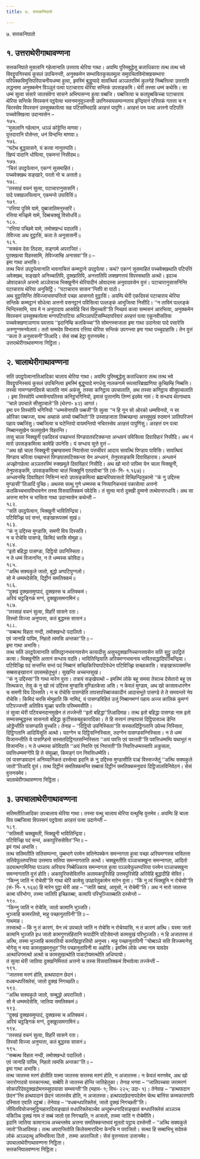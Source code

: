 ```yaml
---
title: ७. सत्तकनिपातो

---
```

७. सत्तकनिपातो  


## १. उत्तराथेरीगाथावण्णना

सत्तकनिपाते मुसलानि गहेत्वानाति उत्तराय थेरिया गाथा। अयम्पि पुरिमबुद्धेसु कताधिकारा तत्थ तत्थ भवे विवट्टूपनिस्सयं कुसलं उपचिनन्ती, अनुक्‍कमेन सम्भावितकुसलमूला समुपचितविमोक्खसम्भारा परिपक्‍कविमुत्तिपरिपाचनीयधम्मा हुत्वा, इमस्मिं बुद्धुप्पादे सावत्थियं अञ्‍ञतरस्मिं कुलगेहे निब्बत्तित्वा उत्तराति लद्धनामा अनुक्‍कमेन विञ्‍ञुतं पत्वा पटाचाराय थेरिया सन्तिकं उपसङ्कमि। थेरी तस्सा धम्मं कथेसि। सा धम्मं सुत्वा संसारे जातसंवेगा सासने अभिप्पसन्‍ना हुत्वा पब्बजि। पब्बजित्वा च कतपुब्बकिच्‍चा पटाचाराय थेरिया सन्तिके विपस्सनं पट्ठपेत्वा भावनमनुयुञ्‍जन्ती उपनिस्सयसम्पन्‍नताय इन्द्रियानं परिपाकं गतत्ता च न चिरस्सेव विपस्सनं उस्सुक्‍कापेत्वा सह पटिसम्भिदाहि अरहत्तं पापुणि। अरहत्तं पन पत्वा अत्तनो पटिपत्तिं पच्‍चवेक्खित्वा उदानवसेन –  
१७५.  
‘‘मुसलानि गहेत्वान, धञ्‍ञं कोट्टेन्ति माणवा।  
पुत्तदारानि पोसेन्ता, धनं विन्दन्ति माणवा॥  
१७६.  
‘‘घटेथ बुद्धसासने, यं कत्वा नानुतप्पति।  
खिप्पं पादानि धोवित्वा, एकमन्तं निसीदथ॥  
१७७.  
‘‘चित्तं उपट्ठपेत्वान, एकग्गं सुसमाहितं।  
पच्‍चवेक्खथ सङ्खारे, परतो नो च अत्ततो॥  
१७८.  
‘‘तस्साहं वचनं सुत्वा, पटाचारानुसासनिं।  
पादे पक्खालयित्वान, एकमन्ते उपाविसिं॥  
१७९.  
‘‘रत्तिया पुरिमे यामे, पुब्बजातिमनुस्सरिं।  
रत्तिया मज्झिमे यामे, दिब्बचक्खुं विसोधयिं॥  
१८०.  
‘‘रत्तिया पच्छिमे यामे, तमोक्खन्धं पदालयिं।  
तेविज्‍जा अथ वुट्ठासिं, कता ते अनुसासनी॥  
१८१.  
‘‘सक्‍कंव देवा तिदसा, सङ्गामे अपराजितं।  
पुरक्खत्वा विहस्सामि, तेविज्‍जाम्हि अनासवा’’ति॥ –  
इमा गाथा अभासि।  
तत्थ चित्तं उपट्ठपेत्वानाति भावनाचित्तं कम्मट्ठाने उपट्ठपेत्वा। कथं? एकग्गं सुसमाहितं पच्‍चवेक्खथाति पटिपत्तिं अवेक्खथ, सङ्खारे अनिच्‍चातिपि, दुक्खातिपि, अनत्तातिपि लक्खणत्तयं विपस्सथाति अत्थो। इदञ्‍च ओवादकाले अत्तनो अञ्‍ञेसञ्‍च भिक्खुनीनं थेरियादीनं ओवादस्स अनुवादवसेन वुत्तं। पटाचारानुसासनिन्ति पटाचाराय थेरिया अनुसिट्ठिं। ‘‘पटाचाराय सासन’’न्तिपि वा पाठो।  
अथ वुट्ठासिन्ति तेविज्‍जाभावप्पत्तितो पच्छा आसनतो वुट्ठासिं। अयम्पि थेरी एकदिवसं पटाचाराय थेरिया सन्तिके कम्मट्ठानं सोधेत्वा अत्तनो वसनट्ठानं पविसित्वा पल्‍लङ्कं आभुजित्वा निसीदि। ‘‘न ताविमं पल्‍लङ्कं भिन्दिस्सामि, याव मे न अनुपादाय आसवेहि चित्तं विमुच्‍चती’’ति निच्छयं कत्वा सम्मसनं आरभित्वा, अनुक्‍कमेन विपस्सनं उस्सुक्‍कापेत्वा मग्गपटिपाटिया अभिञ्‍ञापटिसम्भिदापरिवारं अरहत्तं पत्वा एकूनवीसतिया पच्‍चवेक्खणाञाणाय पवत्ताय ‘‘इदानिम्हि कतकिच्‍चा’’ति सोमनस्सजाता इमा गाथा उदानेत्वा पादे पसारेसि अरुणुग्गमनवेलायं। ततो सम्मदेव विभाताय रत्तिया थेरिया सन्तिकं उपगन्त्वा इमा गाथा पच्‍चुदाहासि। तेन वुत्तं ‘‘कता ते अनुसासनी’’तिआदि। सेसं सब्बं हेट्ठा वुत्तनयमेव।  
उत्तराथेरीगाथावण्णना निट्ठिता।  


## २. चालाथेरीगाथावण्णना

सतिं उपट्ठपेत्वानातिआदिका चालाय थेरिया गाथा। अयम्पि पुरिमबुद्धेसु कताधिकारा तत्थ तत्थ भवे विवट्टूपनिस्सयं कुसलं उपचिनित्वा इमस्मिं बुद्धुप्पादे मगधेसु नालकगामे रूपसारिब्राह्मणिया कुच्छिम्हि निब्बत्ति। तस्सा नामग्गहणदिवसे चालाति नामं अकंसु, तस्सा कनिट्ठाय उपचालाति, अथ तस्सा कनिट्ठाय सीसूपचालाति । इमा तिस्सोपि धम्मसेनापतिस्स कनिट्ठभगिनियो, इमासं पुत्तानम्पि तिण्णं इदमेव नामं। ये सन्धाय थेरगाथाय ‘‘चाले उपचाले सीसूपचाले’’ति (थेरगा॰ ४२) आगतं।  
इमा पन तिस्सोपि भगिनियो ‘‘धम्मसेनापति पब्बजी’’ति सुत्वा ‘‘न हि नून सो ओरको धम्मविनयो, न सा ओरिका पब्बज्‍जा, यत्थ अम्हाकं अय्यो पब्बजितो’’ति उस्साहजाता तिब्बच्छन्दा अस्सुमुखं रुदमानं ञातिपरिजनं पहाय पब्बजिंसु। पब्बजित्वा च घटेन्तियो वायमन्तियो नचिरस्सेव अरहत्तं पापुणिंसु। अरहत्तं पन पत्वा निब्बानसुखेन फलसुखेन विहरन्ति।  
तासु चाला भिक्खुनी एकदिवसं पच्छाभत्तं पिण्डपातपटिक्‍कन्ता अन्धवनं पविसित्वा दिवाविहारं निसीदि। अथ नं मारो उपसङ्कमित्वा कामेहि उपनेसि। यं सन्धाय सुत्ते वुत्तं –  
‘‘अथ खो चाला भिक्खुनी पुब्बण्हसमयं निवासेत्वा पत्तचीवरं आदाय सावत्थिं पिण्डाय पाविसि। सावत्थियं पिण्डाय चरित्वा पच्छाभत्तं पिण्डपातपटिक्‍कन्ता येन अन्धवनं, तेनुपसङ्कमि दिवाविहाराय। अन्धवनं अज्झोगाहेत्वा अञ्‍ञतरस्मिं रुक्खमूले दिवाविहारं निसीदि। अथ खो मारो पापिमा येन चाला भिक्खुनी, तेनुपसङ्कमि, उपसङ्कमित्वा चालं भिक्खुनिं एतदवोचा’’ति (सं॰ नि॰ १.१६७)।  
अन्धवनम्हि दिवाविहारं निसिन्‍नं मारो उपसङ्कमित्वा ब्रह्मचरियवासतो विच्छिन्दितुकामो ‘‘कं नु उद्दिस्स मुण्डासी’’तिआदिं पुच्छि। अथस्स सत्थु गुणे धम्मस्स च निय्यानिकभावं पकासेत्वा अत्तनो कतकिच्‍चभावविभावनेन तस्स विसयातिक्‍कमं पवेदेसि। तं सुत्वा मारो दुक्खी दुम्मनो तत्थेवन्तरधायि। अथ सा अत्तना मारेन च भासिता गाथा उदानवसेन कथेन्ती –  
१८२.  
‘‘सतिं उपट्ठपेत्वान, भिक्खुनी भावितिन्द्रिया।  
पटिविज्झि पदं सन्तं, सङ्खारूपसमं सुखं॥  
१८३.  
‘‘कं नु उद्दिस्स मुण्डासि, समणी विय दिस्सति।  
न च रोचेसि पासण्डे, किमिदं चरसि मोमुहा॥  
१८४.  
‘‘इतो बहिद्धा पासण्डा, दिट्ठियो उपनिस्सिता।  
न ते धम्मं विजानन्ति, न ते धम्मस्स कोविदा॥  
१८५.  
‘‘अत्थि सक्यकुले जातो, बुद्धो अप्पटिपुग्गलो।  
सो मे धम्ममदेसेसि, दिट्ठीनं समतिक्‍कमं॥  
१८६.  
‘‘दुक्खं दुक्खसमुप्पादं, दुक्खस्स च अतिक्‍कमं।  
अरियं चट्ठङ्गिकं मग्गं, दुक्खूपसमगामिनं॥  
१८७.  
‘‘तस्साहं वचनं सुत्वा, विहरिं सासने रता।  
तिस्सो विज्‍जा अनुप्पत्ता, कतं बुद्धस्स सासनं॥  
१८८.  
‘‘सब्बत्थ विहता नन्दी, तमोक्खन्धो पदालितो।  
एवं जानाहि पापिम, निहतो त्वमसि अन्तका’’ति॥ –  
इमा गाथा अभासि।  
तत्थ सतिं उपट्ठपेत्वानाति सतिपट्ठानभावनावसेन कायादीसु असुभदुक्खानिच्‍चानत्तवसेन सतिं सुट्ठु उपट्ठितं कत्वा। भिक्खुनीति अत्तानं सन्धाय वदति। भावितिन्द्रियाति अरियमग्गभावनाय भावितसद्धादिपञ्‍चिन्द्रिया। पटिविज्झि पदं सन्तन्ति सन्तं पदं निब्बानं सच्छिकिरियापटिवेधेन पटिविज्झि सच्छाकासि। सङ्खारूपसमन्ति सब्बसङ्खारानं उपसमहेतुभूतं। सुखन्ति अच्‍चन्तसुखं।  
‘‘कं नु उद्दिस्सा’’ति गाथा मारेन वुत्ता। तत्रायं सङ्खेपत्थो – इमस्मिं लोके बहू समया तेसञ्‍च देसेतारो बहू एव तित्थकरा, तेसु कं नु खो त्वं उद्दिस्स मुण्डासि मुण्डितकेसा असि। न केवलं मुण्डाव, अथ खो कासावधारणेन च समणी विय दिस्सति। न च रोचेसि पासण्डेति तापसपरिब्बाजकादीनं आदासभूते पासण्डे ते ते समयन्तरे नेव रोचेसि। किमिदं चरसि मोमुहाति किं नामिदं, यं पासण्डविहितं उजुं निब्बानमग्गं पहाय अज्‍ज कालिकं कुमग्गं पटिपज्‍जन्ती अतिविय मूळ्हा चरसि परिब्भमसीति।  
तं सुत्वा थेरी पटिवचनदानमुखेन तं तज्‍जेन्ती ‘‘इतो बहिद्धा’’तिआदिमाह। तत्थ इतो बहिद्धा पासण्डा नाम इतो सम्मासम्बुद्धस्स सासनतो बहिद्धा कुटीसकबहुकारादिका। ते हि सत्तानं तण्हापासं दिट्ठिपासञ्‍च डेन्ति ओड्डेन्तीति पासण्डाति वुच्‍चति। तेनाह – ‘‘दिट्ठियो उपनिस्सिता’’ति सस्सतदिट्ठिगतानि उपेच्‍च निस्सिता, दिट्ठिगतानि आदियिंसूति अत्थो। यदग्गेन च दिट्ठिसन्‍निस्सिता, तदग्गेन पासण्डसन्‍निस्सिता। न ते धम्मं विजानन्तीति ये पासण्डिनो सस्सतदिट्ठिगतसन्‍निस्सिता ‘‘अयं पवत्ति एवं पवत्तती’’ति पवत्तिधम्मम्पि यथाभूतं न विजानन्ति। न ते धम्मस्स कोविदाति ‘‘अयं निवत्ति एवं निवत्तती’’ति निवत्तिधम्मस्सापि अकुसला, पवत्तिधम्ममग्गेपि हि ते संमूळ्हा, किमङ्गं पन निवत्तिधम्मेति।  
एवं पासण्डवादानं अनिय्यानिकतं दस्सेत्वा इदानि कं नु उद्दिस्स मुण्डासीति पञ्हं विस्सज्‍जेतुं ‘‘अत्थि सक्यकुले जातो’’तिआदि वुत्तं। तत्थ दिट्ठीनं समतिक्‍कमन्ति सब्बासं दिट्ठीनं समतिक्‍कमनुपायं दिट्ठिजालविनिवेठनं। सेसं वुत्तनयमेव।  
चालाथेरीगाथावण्णना निट्ठिता।  


## ३. उपचालाथेरीगाथावण्णना

सतिमतीतिआदिका उपचालाय थेरिया गाथा। तस्सा वत्थु चालाय थेरिया वत्थुम्हि वुत्तमेव। अयम्पि हि चाला विय पब्बजित्वा विपस्सनं पट्ठपेत्वा अरहत्तं पत्वा उदानेन्ती –  
१८९.  
‘‘सतिमती चक्खुमती, भिक्खुनी भावितिन्द्रिया।  
पटिविज्झि पदं सन्तं, अकापुरिससेवित’’न्ति॥ –  
इमं गाथं अभासि।  
तत्थ सतिमतीति सतिसम्पन्‍ना, पुब्बभागे परमेन सतिनेपक्‍केन समन्‍नागता हुत्वा पच्छा अरियमग्गस्स भावितत्ता सतिवेपुल्‍लप्पत्तिया उत्तमाय सतिया समन्‍नागताति अत्थो। चक्खुमतीति पञ्‍ञाचक्खुना समन्‍नागता, आदितो उदयत्थगामिनिया पञ्‍ञाय अरियाय निब्बेधिकाय समन्‍नागता हुत्वा पञ्‍ञावेपुल्‍लप्पत्तिया परमेन पञ्‍ञाचक्खुना समन्‍नागताति वुत्तं होति। अकापुरिससेवितन्ति अलामकपुरिसेहि उत्तमपुरिसेहि अरियेहि बुद्धादीहि सेवितं।  
‘‘किन्‍नु जातिं न रोचेसी’’ति गाथा थेरिं कामेसु उपहारेतुकामेन मारेन वुत्ता। ‘‘किं नु त्वं भिक्खुनि न रोचेसी’’ति (सं॰ नि॰ १.१६७) हि मारेन पुट्ठा थेरी आह – ‘‘जातिं ख्वाहं, आवुसो, न रोचेमी’’ति। अथ नं मारो जातस्स कामा परिभोगा, तस्मा जातिपि इच्छितब्बा, कामापि परिभुञ्‍जितब्बाति दस्सेन्तो –  
१९०.  
‘‘किन्‍नु जातिं न रोचेसि, जातो कामानि भुञ्‍जति।  
भुञ्‍जाहि कामरतियो, माहु पच्छानुतापिनी’’ति॥ –  
गाथमाह।  
तस्सत्थो – किं नु तं कारणं, येन त्वं उपचाले जातिं न रोचेसि न रोचेय्यासि, न तं कारणं अत्थि। यस्मा जातो कामानि भुञ्‍जति इध जातो कामगुणसंहितानि रूपादीनि पटिसेवन्तो कामसुखं परिभुञ्‍जति। न हि अजातस्स तं अत्थि, तस्मा भुञ्‍जाहि कामरतियो कामखिड्डारतियो अनुभव। माहु पच्छानुतापिनी ‘‘योब्बञ्‍ञे सति विज्‍जमानेसु भोगेसु न मया कामसुखमनुभूत’’न्ति पच्छानुतापिनी मा अहोसि। इमस्मिं लोके धम्मा नाम यावदेव अत्थाधिगमत्थो अत्थो च कामसुखत्थोति पाकटोयमत्थोति अधिप्पायो।  
तं सुत्वा थेरी जातिया दुक्खनिमित्ततं अत्तनो च तस्स विसयातिक्‍कमं विभावेत्वा तज्‍जेन्ती –  
१९१.  
‘‘जातस्स मरणं होति, हत्थपादान छेदनं।  
वधबन्धपरिक्‍लेसं, जातो दुक्खं निगच्छति॥  
१९२.  
‘‘अत्थि सक्यकुले जातो, सम्बुद्धो अपराजितो।  
सो मे धम्ममदेसेसि, जातिया समतिक्‍कमं॥  
१९३.  
‘‘दुक्खं दुक्खसमुप्पादं, दुक्खस्स च अतिक्‍कमं।  
अरियं चट्ठङ्गिकं मग्गं, दुक्खूपसमगामिनं॥  
१९४.  
‘‘तस्साहं वचनं सुत्वा, विहरिं सासने रता।  
तिस्सो विज्‍जा अनुप्पत्ता, कतं बुद्धस्स सासनं॥  
१९५.  
‘‘सब्बत्थ विहता नन्दी, तमोक्खन्धो पदालितो।  
एवं जानाहि पापिम, निहतो त्वमसि अन्तका’’ति॥ –  
इमा गाथा अभासि।  
तत्थ जातस्स मरणं होतीति यस्मा जातस्स सत्तस्स मरणं होति, न अजातस्स। न केवलं मरणमेव, अथ खो जरारोगादयो यत्तकानत्था, सब्बेपि ते जातस्स होन्ति जातिहेतुका। तेनाह भगवा – ‘‘जातिपच्‍चया जरामरणं सोकपरिदेवदुक्खदोमनस्सुपायासा सम्भवन्ती’’ति (महाव॰ १; विभ॰ २२५; उदा॰ १)। तेनेवाह – ‘‘हत्थपादान छेदन’’न्ति हत्थपादानं छेदनं जातस्सेव होति, न अजातस्स। हत्थपादछेदनापदेसेन चेत्थ बात्तिंस कम्मकारणापि दस्सिता एवाति दट्ठब्बं। तेनेवाह – ‘‘वधबन्धपरिक्‍लेसं, जातो दुक्खं निगच्छती’’ति। जीवितवियोजनमुट्ठिप्पहारादिसङ्खातं वधपरिक्‍लेसञ्‍चेव अन्दुबन्धनादिसङ्खातं बन्धपरिक्‍लेसं अञ्‍ञञ्‍च यंकिञ्‍चि दुक्खं नाम तं सब्बं जातो एव निगच्छति, न अजातो, तस्मा जातिं न रोचेमीति।  
इदानि जातिया कामानञ्‍च अच्‍चन्तमेव अत्तना समतिक्‍कन्तभावं मूलतो पट्ठाय दस्सेन्ती – ‘‘अत्थि सक्यकुले जातो’’तिआदिमाह। तत्थ अपराजितोति किलेसमारादिना केनचि न पराजितो। सत्था हि सब्बाभिभू सदेवकं लोकं अञ्‍ञदत्थु अभिभवित्वा ठितो , तस्मा अपराजितो। सेसं वुत्तनयत्ता उत्तानमेव।  
उपचालाथेरीगाथावण्णना निट्ठिता।  
सत्तकनिपातवण्णना निट्ठिता।  